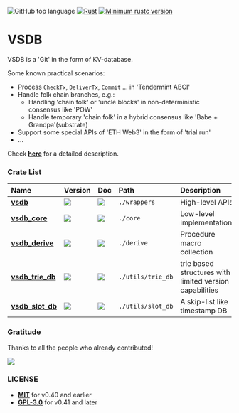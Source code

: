 ![GitHub top language](https://img.shields.io/github/languages/top/rust-util-collections/VSDB)
[![Rust](https://github.com/rust-util-collections/vsdb/actions/workflows/rust.yml/badge.svg)](https://github.com/rust-util-collections/vsdb/actions/workflows/rust.yml)
[![Minimum rustc version](https://img.shields.io/badge/rustc-1.70+-lightgray.svg)](https://github.com/rust-random/rand#rust-version-requirements)

# VSDB

VSDB is a 'Git' in the form of KV-database.

Some known practical scenarios:

- Process `CheckTx`, `DeliverTx`, `Commit` ... in 'Tendermint ABCI'
- Handle folk chain branches, e.g.:
   - Handling 'chain folk' or 'uncle blocks' in non-deterministic consensus like 'POW'
   - Handle temporary 'chain folk' in a hybrid consensus like 'Babe + Grandpa'(substrate)
- Support some special APIs of 'ETH Web3' in the form of 'trial run'
- ...

Check [**here**](wrappers/README.md) for a detailed description.

### Crate List

|Name|Version|Doc|Path|Description|
|:-|:-|:-|:-|:-|
|[**vsdb**](wrappers)|[![](https://img.shields.io/crates/v/vsdb.svg)](https://crates.io/crates/vsdb)|[![](https://img.shields.io/badge/api-rustdoc-blue.svg)](https://docs.rs/vsdb)|`./wrappers`|High-level APIs|
|[**vsdb_core**](core)|[![](https://img.shields.io/crates/v/vsdb_core.svg)](https://crates.io/crates/vsdb_core)|[![](https://img.shields.io/badge/api-rustdoc-blue.svg)](https://docs.rs/vsdb_core)|`./core`|Low-level implementations|
|[**vsdb_derive**](derive)|[![](https://img.shields.io/crates/v/vsdb_derive.svg)](https://crates.io/crates/vsdb_derive)|[![](https://img.shields.io/badge/api-rustdoc-blue.svg)](https://docs.rs/vsdb_derive)|`./derive`|Procedure macro collection|
|[**vsdb_trie_db**](utils/trie_db)|[![](https://img.shields.io/crates/v/vsdb_trie_db.svg)](https://crates.io/crates/vsdb_trie_db)|[![](https://img.shields.io/badge/api-rustdoc-blue.svg)](https://docs.rs/vsdb_trie_db)|`./utils/trie_db`|trie based structures with </br> limited version capabilities|
|[**vsdb_slot_db**](utils/slot_db)|[![](https://img.shields.io/crates/v/vsdb_slot_db.svg)](https://crates.io/crates/vsdb_slot_db)|[![](https://img.shields.io/badge/api-rustdoc-blue.svg)](https://docs.rs/vsdb_slot_db)|`./utils/slot_db`|A skip-list like timestamp DB|

### Gratitude

Thanks to all the people who already contributed!

<a href="https://github.com/rust-util-collections/vsdb/graphs/contributors">
  <img src="https://contributors-img.web.app/image?repo=rust-util-collections/vsdb"/>
</a>

### LICENSE

- [**MIT**](https://choosealicense.com/licenses/mit) for v0.40 and earlier
- [**GPL-3.0**](LICENSE) for v0.41 and later
